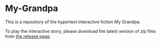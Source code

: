 # My-Grandpa
This is a repository of the hypertext interactive fiction My Grandpa. 

To play the interactive story, please download the latest version of zip files from [the release page](https://github.com/Xuefuguoalita/My-Grandpa/releases "My Grandpa release page"). 
